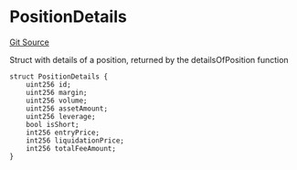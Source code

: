 # PositionDetails
[Git Source](https://github.com/solidant/unlimited-contracts/blob/06933827b140eb30ab8723aa85a9cdce2333525a/src/interfaces/ITradePair.sol)

Struct with details of a position, returned by the detailsOfPosition function


```solidity
struct PositionDetails {
    uint256 id;
    uint256 margin;
    uint256 volume;
    uint256 assetAmount;
    uint256 leverage;
    bool isShort;
    int256 entryPrice;
    int256 liquidationPrice;
    int256 totalFeeAmount;
}
```

